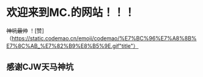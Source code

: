 # 欢迎来到MC.的网站！！！
~~神坑最帅~~
！[赞]（https://static.codemao.cn/emoji/codemao/%E7%BC%96%E7%A8%8B%E7%8C%AB_%E7%82%B9%E8%B5%9E.gif"title"）
## 感谢CJW天马神坑
